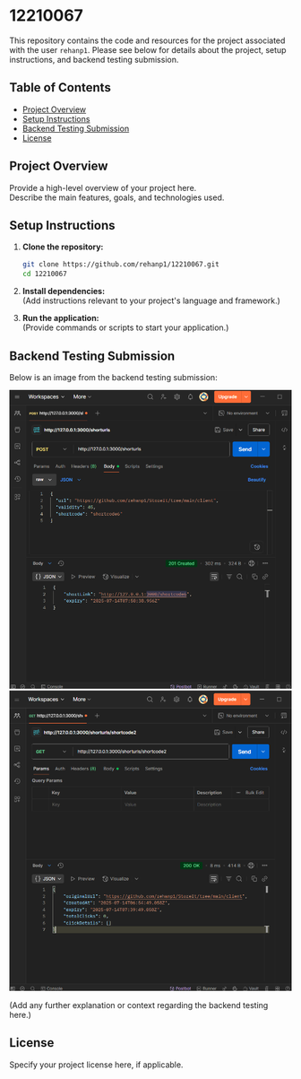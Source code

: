 # 12210067

This repository contains the code and resources for the project associated with the user `rehanp1`. Please see below for details about the project, setup instructions, and backend testing submission.

## Table of Contents

- [Project Overview](#project-overview)
- [Setup Instructions](#setup-instructions)
- [Backend Testing Submission](#backend-testing-submission)
- [License](#license)

## Project Overview

Provide a high-level overview of your project here.  
Describe the main features, goals, and technologies used.

## Setup Instructions

1. **Clone the repository:**
   ```bash
   git clone https://github.com/rehanp1/12210067.git
   cd 12210067
   ```
2. **Install dependencies:**  
   (Add instructions relevant to your project's language and framework.)

3. **Run the application:**  
   (Provide commands or scripts to start your application.)

## Backend Testing Submission

Below is an image from the backend testing submission:

![image1](./Backend%20Test%20Submission/shorturlCreate.png)
![image2](./Backend%20Test%20Submission/shorturlGet.png)

(Add any further explanation or context regarding the backend testing here.)

## License

Specify your project license here, if applicable.

